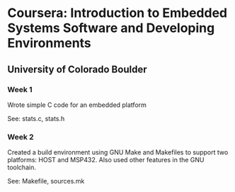 # Coursera: Introduction to Embedded Systems Software and Developing Environments

## University of Colorado Boulder

### Week 1  
Wrote simple C code for an embedded platform

See: stats.c, stats.h

### Week 2
Created a build environment using GNU Make and Makefiles to support two platforms: HOST and MSP432. Also used other features in the GNU toolchain.

See: Makefile, sources.mk

